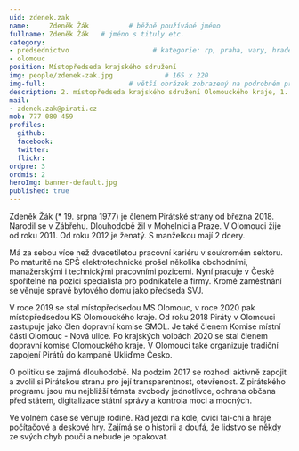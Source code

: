```yaml
---
uid: zdenek.zak
name:     Zdeněk Žák          # běžně používáné jméno
fullname: Zdeněk Žák   # jméno s tituly etc.
category:
- predsednictvo                     # kategorie: rp, praha, vary, hradec, jmk, senat
- olomouc
position: Místopředseda krajského sdružení
img: people/zdenek-zak.jpg             # 165 x 220
img-full:                     # větší obrázek zobrazený na podrobném profilu
description: 2. místopředseda krajského sdružení Olomouckého kraje, 1. místopředseda místního sdružení Olomouc                # kratký popis, max 160 znaků
mail:
- zdenek.zak@pirati.cz
mob: 777 080 459
profiles:
  github:
  facebook:       
  twitter:        
  flickr: 
ordpre: 3   
ordmis: 2     
heroImg: banner-default.jpg
published: true
---
```

Zdeněk Žák (* 19. srpna 1977) je členem Pirátské strany od března 2018. Narodil se v Zábřehu. Dlouhodobě žil v Mohelnici a Praze. V Olomouci žije od roku 2011. Od roku 2012 je ženatý. S manželkou mají 2 dcery.

Má za sebou více než dvacetiletou pracovní kariéru v soukromém sektoru. Po maturitě na SPŠ elektrotechnické prošel několika obchodními, manažerskými i technickými pracovními pozicemi. Nyní pracuje v České spořitelně na pozici specialista pro podnikatele a firmy. Kromě zaměstnání se věnuje správě bytového domu jako předseda SVJ.

V roce 2019 se stal místopředsedou MS Olomouc, v roce 2020 pak místopředsedou KS Olomouckého kraje. Od roku 2018 Piráty v Olomouci zastupuje jako člen dopravní komise SMOL. Je také členem Komise místní části Olomouc - Nová ulice. Po krajských volbách 2020 se stal členem dopravní komise Olomouckého kraje. V Olomouci také organizuje tradiční zapojení Pirátů do kampaně Ukliďme Česko.

O politiku se zajímá dlouhodobě. Na podzim 2017 se rozhodl aktivně zapojit a zvolil si Pirátskou stranu pro její transparentnost, otevřenost. Z pirátského programu jsou mu nejbližší témata svobody jednotlivce, ochrana občana před státem, digitalizace státní správy a kontrola moci a mocných.

Ve volném čase se věnuje rodině. Rád jezdí na kole, cvičí tai-chi a hraje počítačové a deskové hry. Zajímá se o historii a doufá, že lidstvo se někdy ze svých chyb poučí a nebude je opakovat.
